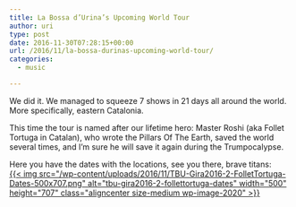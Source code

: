 ```yaml
---
title: La Bossa d’Urina’s Upcoming World Tour
author: uri
type: post
date: 2016-11-30T07:28:15+00:00
url: /2016/11/la-bossa-durinas-upcoming-world-tour/
categories:
  - music

---
```

We did it. We managed to squeeze 7 shows in 21 days all around the world. More specifically, eastern Catalonia.

This time the tour is named after our lifetime hero: Master Roshi (aka Follet Tortuga in Catalan), who wrote the Pillars Of The Earth, saved the world several times, and I&#8217;m sure he will save it again during the Trumpocalypse.

Here you have the dates with the locations, see you there, brave titans:  
[{{< img src="/wp-content/uploads/2016/11/TBU-Gira2016-2-FolletTortuga-Dates-500x707.png" alt="tbu-gira2016-2-follettortuga-dates" width="500" height="707" class="aligncenter size-medium wp-image-2020" >}}][1]

 [1]: /wp-content/uploads/2016/11/TBU-Gira2016-2-FolletTortuga-Dates.png